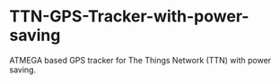 # TTN-GPS-Tracker-with-power-saving
ATMEGA based GPS tracker for The Things Network (TTN) with power saving.
